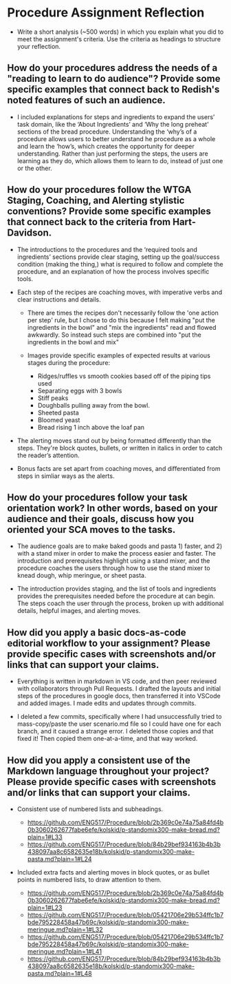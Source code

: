 # Procedure Assignment Reflection

* Write a short analysis (~500 words) in which you explain what you did to meet the assignment's criteria. Use the criteria as headings to structure your reflection.

## How do your procedures address the needs of a "reading to learn to do audience"? Provide some specific examples that connect back to Redish's noted features of such an audience.
* I included explanations for steps and ingredients to expand the users’ task domain, like the ‘About Ingredients’ and ‘Why the long preheat’ sections of the bread procedure. Understanding the ‘why’s of a procedure allows users to better understand he procedure as a whole and learn the ‘how’s, which creates the opportunity for deeper understanding. Rather than just performing the steps, the users are learning as they do, which allows them to learn to do, instead of just one or the other.


## How do your procedures follow the WTGA Staging, Coaching, and Alerting stylistic conventions? Provide some specific examples that connect back to the criteria from Hart-Davidson.
* The introductions to the procedures and the ‘required tools and ingredients’ sections provide clear staging, setting up the goal/success condition (making the thing,) what is required to follow and complete the procedure, and an explanation of how the process involves specific tools. 

* Each step of the recipes are coaching moves, with imperative verbs and clear instructions and details.

  * There are times the recipes don't necessarily follow the 'one action per step' rule, but I chose to do this because I felt making "put the ingredients in the bowl" and "mix the ingredients" read and flowed awkwardly. So instead such steps are combined into "put the ingredients in the bowl and mix"

  * Images provide specific examples of expected results at various stages during the procedure:
    * Ridges/ruffles vs smooth cookies based off of the piping tips used
    * Separating eggs with 3 bowls
    * Stiff peaks
    * Doughballs pulling away from the bowl.
    * Sheeted pasta
    * Bloomed yeast
    * Bread rising 1 inch above the loaf pan

* The alerting moves stand out by being formatted differently than the steps. They're block quotes, bullets, or written in italics in order to catch the reader’s attention.

* Bonus facts are set apart from coaching moves, and differentiated from steps in simliar ways as the alerts.


## How do your procedures follow your task orientation work? In other words, based on your audience and their goals, discuss how you oriented your SCA moves to the tasks.
* The audience goals are to make baked goods and pasta 1) faster, and 2) with a stand mixer in order to make the process easier and faster. The introduction and prerequisites highlight using a stand mixer, and the procedure coaches the users through how to use the stand mixer to knead dough, whip meringue, or sheet pasta.

* The introduction provides staging, and the list of tools and ingredients provides the prerequisites needed before the procedure at can begin. The steps coach the user through the process, broken up with additional details, helpful images, and alerting moves.


## How did you apply a basic docs-as-code editorial workflow to your assignment? Please provide specific cases with screenshots and/or links that can support your claims.
* Everything is written in markdown in VS code, and then peer reviewed with collaborators through Pull Requests. I drafted the layouts and initial steps of the procedures in google docs, then transferred it into VSCode and added images. I made edits and updates through commits. 

* I deleted a few commits, specifically where I had unsuccessfully tried to mass-copy/paste the user scenario.md file so I could have one for each branch, and it caused a strange error. I deleted those copies and that fixed it! Then copied them one-at-a-time, and that way worked.



## How did you apply a consistent use of the Markdown language throughout your project? Please provide specific cases with screenshots and/or links that can support your claims.
* Consistent use of numbered lists and subheadings. 
  * https://github.com/ENG517/Procedure/blob/2b369c0e74a75a84fd4b0b3060262677fabe6efe/kolskid/p-standomix300-make-bread.md?plain=1#L33
  * https://github.com/ENG517/Procedure/blob/84b29bef934163b4b3b438097aa8c6582635e18b/kolskid/p-standomix300-make-pasta.md?plain=1#L24


* Included extra facts and alerting moves in block quotes, or as bullet points in numbered lists, to draw attention to them.
  * https://github.com/ENG517/Procedure/blob/2b369c0e74a75a84fd4b0b3060262677fabe6efe/kolskid/p-standomix300-make-bread.md?plain=1#L23
  * https://github.com/ENG517/Procedure/blob/05421706e29b534ffc1b7bde795228458a47b69c/kolskid/p-standomix300-make-meringue.md?plain=1#L32
  * https://github.com/ENG517/Procedure/blob/05421706e29b534ffc1b7bde795228458a47b69c/kolskid/p-standomix300-make-meringue.md?plain=1#L41
  * https://github.com/ENG517/Procedure/blob/84b29bef934163b4b3b438097aa8c6582635e18b/kolskid/p-standomix300-make-pasta.md?plain=1#L48
